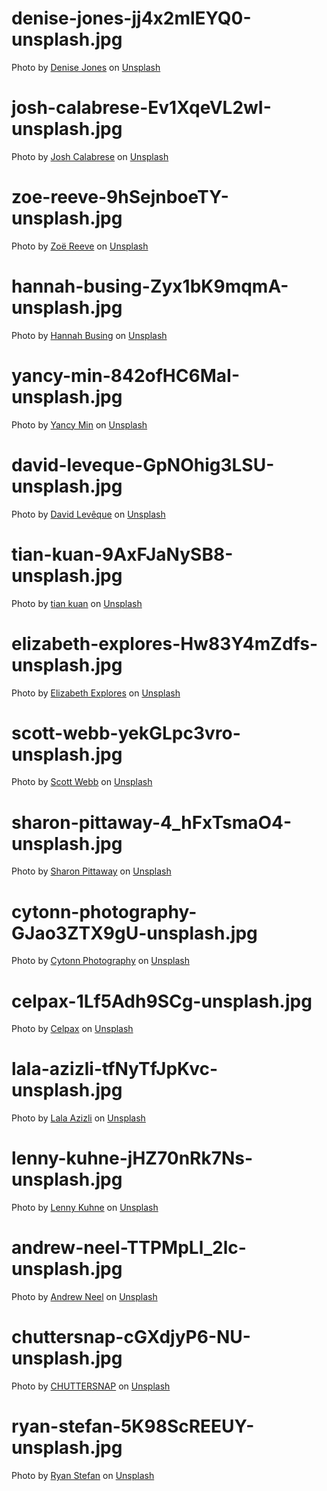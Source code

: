 # denise-jones-jj4x2mlEYQ0-unsplash.jpg

<span>Photo by <a href="https://unsplash.com/@cooljonez?utm_source=unsplash&amp;utm_medium=referral&amp;utm_content=creditCopyText">Denise Jones</a> on <a href="https://unsplash.com/s/photos/happiness?utm_source=unsplash&amp;utm_medium=referral&amp;utm_content=creditCopyText">Unsplash</a></span>

# josh-calabrese-Ev1XqeVL2wI-unsplash.jpg

<span>Photo by <a href="https://unsplash.com/@joshcala?utm_source=unsplash&amp;utm_medium=referral&amp;utm_content=creditCopyText">Josh Calabrese</a> on <a href="https://unsplash.com/s/photos/team-work?utm_source=unsplash&amp;utm_medium=referral&amp;utm_content=creditCopyText">Unsplash</a></span>

# zoe-reeve-9hSejnboeTY-unsplash.jpg

<span>Photo by <a href="https://unsplash.com/@zoeeee_?utm_source=unsplash&amp;utm_medium=referral&amp;utm_content=creditCopyText">Zoë Reeve</a> on <a href="https://unsplash.com/s/photos/elephant?utm_source=unsplash&amp;utm_medium=referral&amp;utm_content=creditCopyText">Unsplash</a></span>

# hannah-busing-Zyx1bK9mqmA-unsplash.jpg

<span>Photo by <a href="https://unsplash.com/@hannahbusing?utm_source=unsplash&amp;utm_medium=referral&amp;utm_content=creditCopyText">Hannah Busing</a> on <a href="https://unsplash.com/s/photos/teamwork?utm_source=unsplash&amp;utm_medium=referral&amp;utm_content=creditCopyText">Unsplash</a></span>

# yancy-min-842ofHC6MaI-unsplash.jpg

<span>Photo by <a href="https://unsplash.com/@yancymin?utm_source=unsplash&amp;utm_medium=referral&amp;utm_content=creditCopyText">Yancy Min</a> on <a href="https://unsplash.com/s/photos/git?utm_source=unsplash&amp;utm_medium=referral&amp;utm_content=creditCopyText">Unsplash</a></span>

# david-leveque-GpNOhig3LSU-unsplash.jpg

<span>Photo by <a href="https://unsplash.com/@davidleveque?utm_source=unsplash&amp;utm_medium=referral&amp;utm_content=creditCopyText">David Levêque</a> on <a href="https://unsplash.com/s/photos/robot?utm_source=unsplash&amp;utm_medium=referral&amp;utm_content=creditCopyText">Unsplash</a></span>

# tian-kuan-9AxFJaNySB8-unsplash.jpg

<span>Photo by <a href="https://unsplash.com/@realaxer?utm_source=unsplash&amp;utm_medium=referral&amp;utm_content=creditCopyText">tian kuan</a> on <a href="https://unsplash.com/s/photos/pipeline?utm_source=unsplash&amp;utm_medium=referral&amp;utm_content=creditCopyText">Unsplash</a></span>

# elizabeth-explores-Hw83Y4mZdfs-unsplash.jpg

<span>Photo by <a href="https://unsplash.com/@blink_twice?utm_source=unsplash&amp;utm_medium=referral&amp;utm_content=creditCopyText">Elizabeth Explores</a> on <a href="https://unsplash.com/s/photos/trunk?utm_source=unsplash&amp;utm_medium=referral&amp;utm_content=creditCopyText">Unsplash</a></span>

# scott-webb-yekGLpc3vro-unsplash.jpg

<span>Photo by <a href="https://unsplash.com/@scottwebb?utm_source=unsplash&amp;utm_medium=referral&amp;utm_content=creditCopyText">Scott Webb</a> on <a href="https://unsplash.com/s/photos/security?utm_source=unsplash&amp;utm_medium=referral&amp;utm_content=creditCopyText">Unsplash</a></span>

# sharon-pittaway-4_hFxTsmaO4-unsplash.jpg

<span>Photo by <a href="https://unsplash.com/@sharonp?utm_source=unsplash&amp;utm_medium=referral&amp;utm_content=creditCopyText">Sharon Pittaway</a> on <a href="https://unsplash.com/s/photos/cells?utm_source=unsplash&amp;utm_medium=referral&amp;utm_content=creditCopyText">Unsplash</a></span>

# cytonn-photography-GJao3ZTX9gU-unsplash.jpg

<span>Photo by <a href="https://unsplash.com/@cytonn_photography?utm_source=unsplash&amp;utm_medium=referral&amp;utm_content=creditCopyText">Cytonn Photography</a> on <a href="https://unsplash.com/s/photos/contracts?utm_source=unsplash&amp;utm_medium=referral&amp;utm_content=creditCopyText">Unsplash</a></span>

# celpax-1Lf5Adh9SCg-unsplash.jpg

<span>Photo by <a href="https://unsplash.com/@celpax?utm_source=unsplash&amp;utm_medium=referral&amp;utm_content=creditCopyText">Celpax</a> on <a href="https://unsplash.com/s/photos/feedback?utm_source=unsplash&amp;utm_medium=referral&amp;utm_content=creditCopyText">Unsplash</a></span>

# lala-azizli-tfNyTfJpKvc-unsplash.jpg

<span>Photo by <a href="https://unsplash.com/@lazizli?utm_source=unsplash&amp;utm_medium=referral&amp;utm_content=creditCopyText">Lala Azizli</a> on <a href="https://unsplash.com/s/photos/kanban?utm_source=unsplash&amp;utm_medium=referral&amp;utm_content=creditCopyText">Unsplash</a></span>

# lenny-kuhne-jHZ70nRk7Ns-unsplash.jpg

<span>Photo by <a href="https://unsplash.com/@lennykuhne?utm_source=unsplash&amp;utm_medium=referral&amp;utm_content=creditCopyText">Lenny Kuhne</a> on <a href="https://unsplash.com/s/photos/car-manufacturing?utm_source=unsplash&amp;utm_medium=referral&amp;utm_content=creditCopyText">Unsplash</a></span>

# andrew-neel-TTPMpLl_2lc-unsplash.jpg

<span>Photo by <a href="https://unsplash.com/@andrewtneel?utm_source=unsplash&amp;utm_medium=referral&amp;utm_content=creditCopyText">Andrew Neel</a> on <a href="https://unsplash.com/s/photos/break?utm_source=unsplash&amp;utm_medium=referral&amp;utm_content=creditCopyText">Unsplash</a></span>

# chuttersnap-cGXdjyP6-NU-unsplash.jpg

<span>Photo by <a href="https://unsplash.com/@chuttersnap?utm_source=unsplash&amp;utm_medium=referral&amp;utm_content=creditCopyText">CHUTTERSNAP</a> on <a href="https://unsplash.com/s/photos/fail?utm_source=unsplash&amp;utm_medium=referral&amp;utm_content=creditCopyText">Unsplash</a></span>

# ryan-stefan-5K98ScREEUY-unsplash.jpg
<span>Photo by <a href="https://unsplash.com/@ryanstefan?utm_source=unsplash&amp;utm_medium=referral&amp;utm_content=creditCopyText">Ryan Stefan</a> on <a href="https://unsplash.com/s/photos/museum?utm_source=unsplash&amp;utm_medium=referral&amp;utm_content=creditCopyText">Unsplash</a></span>
